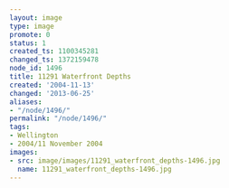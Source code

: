 ```yaml
---
layout: image
type: image
promote: 0
status: 1
created_ts: 1100345281
changed_ts: 1372159478
node_id: 1496
title: 11291 Waterfront Depths
created: '2004-11-13'
changed: '2013-06-25'
aliases:
- "/node/1496/"
permalink: "/node/1496/"
tags:
- Wellington
- 2004/11 November 2004
images:
- src: image/images/11291_waterfront_depths-1496.jpg
  name: 11291_waterfront_depths-1496.jpg
---
```


